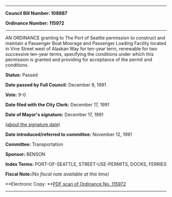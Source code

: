 

********

**Council Bill Number: 108887**
   
**Ordinance Number: 115972**
********

 AN ORDINANCE granting to The Port of Seattle permission to construct and maintain a Passenger Boat Moorage and Passenger Loading Facility located in Vine Street west of Alaskan Way for ten-year term, renewable for two successive ten-year terms, specifying the conditions under which this permission is granted and providing for acceptance of the permit and conditions.

**Status:** Passed
   
**Date passed by Full Council:** December 9, 1991
   
**Vote:** 9-0
   
**Date filed with the City Clerk:** December 17, 1991
   
**Date of Mayor's signature:** December 17, 1991
   
[(about the signature date)](/~public/approvaldate.htm)
   
   
   
**Date introduced/referred to committee:** November 12, 1991
   
**Committee:** Transportation
   
**Sponsor:** BENSON
   
   
**Index Terms:** PORT-OF-SEATTLE, STREET-USE-PERMITS, DOCKS, FERRIES

**Fiscal Note:**_(No fiscal note available at this time)_

**Electronic Copy: **[PDF scan of Ordinance No. 115972](/~archives/Ordinances/Ord_115972.pdf)

********

